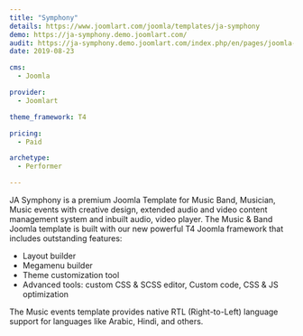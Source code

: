 ```yaml
---
title: "Symphony"
details: https://www.joomlart.com/joomla/templates/ja-symphony
demo: https://ja-symphony.demo.joomlart.com/
audit: https://ja-symphony.demo.joomlart.com/index.php/en/pages/joomla-content/category-blog
date: 2019-08-23

cms: 
  - Joomla

provider:
  - Joomlart

theme_framework: T4

pricing:
  - Paid

archetype:
  - Performer

---
```


JA Symphony is a premium Joomla Template for Music Band, Musician, Music events with creative design, extended audio and video content management system and inbuilt audio, video player. The Music & Band Joomla template is built with our new powerful T4 Joomla framework that includes outstanding features:

* Layout builder
* Megamenu builder
* Theme customization tool
* Advanced tools: custom CSS & SCSS editor, Custom code, CSS & JS optimization

The Music events template provides native RTL (Right-to-Left) language support for languages like Arabic, Hindi, and others.